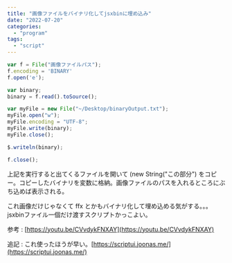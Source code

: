 ```yaml
---
title: "画像ファイルをバイナリ化してjsxbinに埋め込み"
date: "2022-07-20"
categories: 
  - "program"
tags: 
  - "script"
---
```


```javascript
var f = File("画像ファイルパス");
f.encoding = 'BINARY'
f.open('e');

var binary;
binary = f.read().toSource();

var myFile = new File("~/Desktop/binaryOutput.txt");
myFile.open("w");
myFile.encoding = "UTF-8";
myFile.write(binary);
myFile.close();

$.writeln(binary);

f.close();
```

上記を実行すると出てくるファイルを開いて (new String("この部分") をコピー。コピーしたバイナリを変数に格納。画像ファイルのパスを入れるところにぶち込めば表示される。

これ画像だけじゃなくて ffx とかもバイナリ化して埋め込める気がする。。。jsxbinファイル一個だけ渡すスクリプトかっこよい。

参考 : [https://youtu.be/CVvdykFNXAY](https://youtu.be/CVvdykFNXAY)

追記 : これ使ったほうが早い。[https://scriptui.joonas.me/](https://scriptui.joonas.me/)
